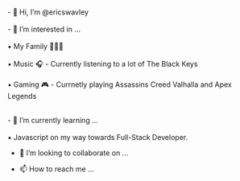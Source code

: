 <br>- 👋 Hi, I’m @ericswavley<br>
<br>- 👀 I’m interested in ... <br>
<br>▪️ My Family 👨‍👩‍👧 <br>
<br>▪️ Music 🎧 - Currently listening to a lot of The Black Keys<br>
<br>▪️ Gaming 🎮 - Currnetly playing Assassins Creed Valhalla and Apex Legends<br> 
      
<br>- 🌱 I’m currently learning ...<br>
<br>▪️ Javascript on my way towards Full-Stack Developer.<br>
- 💞️ I’m looking to collaborate on ...

- 📫 How to reach me ...

<!---
ericswavley/ericswavley is a ✨ special ✨ repository because its `README.md` (this file) appears on your GitHub profile.
You can click the Preview link to take a look at your changes.
--->
